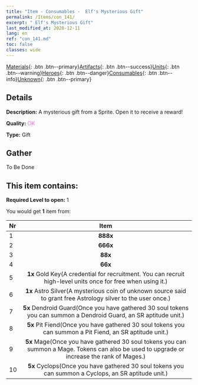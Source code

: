 ```yaml
---
title: "Item - Consumables -  Elf's Mysterious Gift"
permalink: /Items/con_141/
excerpt: " Elf's Mysterious Gift"
last_modified_at: 2020-12-11
lang: en
ref: "con_141.md"
toc: false
classes: wide
---
```

 [Materials](/Items/){: .btn .btn--primary}[Artifacts](/Items/Artifacts/){: .btn .btn--success}[Units](/Items/Units/){: .btn .btn--warning}[Heroes](/Items/Heroes/){: .btn .btn--danger}[Consumables](/Items/Consumables/){: .btn .btn--info}[Unknown](/Items/Unknown/){: .btn .btn--primary}

## Details
 **Description:** A mysterious gift from a Sprite. Open it to receive a reward!

 **Quality:** <span style="color: #DA70D6">OK</span>

 **Type:** Gift

## Gather

  To Be Done

## This item contains:

 **Required Level to open:** 1

 You would get **1** item  from:

  | Nr |      Item    |
  |:---|:------------:|
  | 1 |  **888x** <i class="fas fa-gem"/> | 
  | 2 |  **666x** <i class="fas fa-gem"/> | 
  | 3 |  **88x** <i class="fas fa-gem"/> | 
  | 4 |  **66x** <i class="fas fa-gem"/> | 
  | 5 |  **1x** Gold Key(A credential for recruitment. You can recruit high-level units once for free when using it.) | 
  | 6 |  **1x** Astro Silver(A mysterious coin of unknown source said to grant free Astrology silver to the user once.) | 
  | 7 |  **5x** Dendroid Guard(Once you have gathered 30 soul tokens you can summon a Dendroid Guard, an SR aptitude unit.) | 
  | 8 |  **5x** Pit Fiend(Once you have gathered 30 soul tokens you can summon a Pit Fiend, an SR aptitude unit.) | 
  | 9 |  **5x** Mage(Once you have gathered 30 soul tokens you can summon a Mage. Tokens can also be used to upgrade or increase the rank of Mages.) | 
  | 10 |  **5x** Cyclops(Once you have gathered 30 soul tokens you can summon a Cyclops, an SR aptitude unit.) | 
